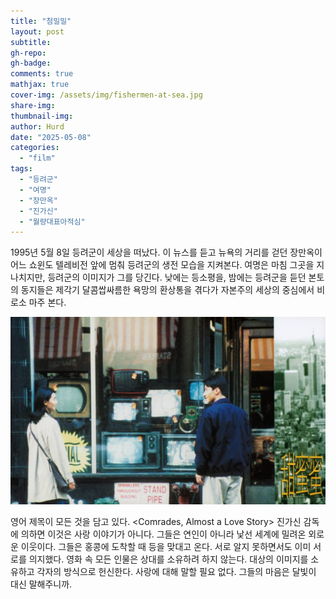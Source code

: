 ```yaml
---
title: "첨밀밀"
layout: post
subtitle: 
gh-repo:
gh-badge:
comments: true
mathjax: true
cover-img: /assets/img/fishermen-at-sea.jpg
share-img: 
thumbnail-img: 
author: Hurd
date: "2025-05-08"
categories: 
  - "film"
tags: 
  - "등려군"
  - "여명"
  - "장만옥"
  - "진가신"
  - "월량대표아적심"
---
```


1995년 5월 8일 등려군이 세상을 떠났다. 이 뉴스를 듣고 뉴욕의 거리를 걷던 장만옥이 어느 쇼윈도 텔레비전 앞에 멈춰 등려군의 생전 모습을 지켜본다. 여명은 마침 그곳을 지나치지만, 등려군의 이미지가 그를 당긴다. 낮에는 등소평을, 밤에는 등려군을 듣던 본토의 동지들은 제각기 달콤쌉싸름한 욕망의 환상통을 겪다가 자본주의 세상의 중심에서 비로소 마주 본다.

![첨밀밀의 한 장면](/assets/img/comrades-almost-a-love-story-21-1024x609.jpg)

영어 제목이 모든 것을 담고 있다. \<Comrades, Almost a Love Story\> 진가신 감독에 의하면 이것은 사랑 이야기가 아니다. 그들은 연인이 아니라 낯선 세계에 밀려온 외로운 이웃이다. 그들은 홍콩에 도착할 때 등을 맞대고 온다. 서로 알지 못하면서도 이미 서로를 의지했다. 영화 속 모든 인물은 상대를 소유하려 하지 않는다. 대상의 이미지를 소유하고 각자의 방식으로 헌신한다. 사랑에 대해 말할 필요 없다. 그들의 마음은 달빛이 대신 말해주니까.
